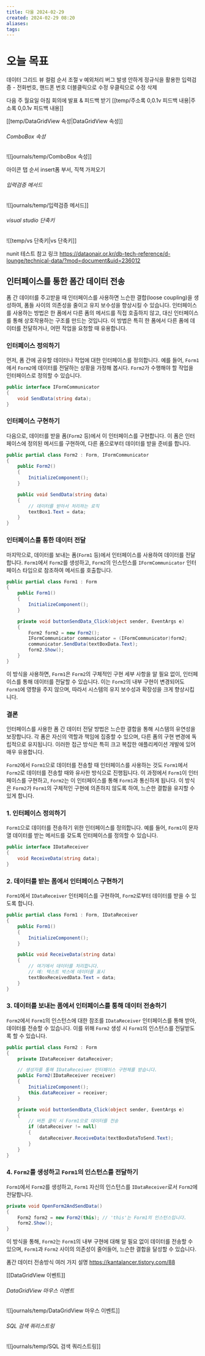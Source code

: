 ```yaml
---
title: 다울 2024-02-29
created: 2024-02-29 08:20
aliases: 
tags:
---
```

# 오늘 목표 
데이터 그리드 뷰 컬럼 순서 조절 v
예외처리 버그 발생 안하게 
정규식을 활용한 입력검증 - 전화번호, 핸드폰 번호
더블클릭으로 수정
우클릭으로 수정 삭제

다음 주 월요일 아침 회의에 발표 & 피드백 받기
[[temp/주소록 0,0.1v 피드백 내용|주소록 0,0.1v 피드백 내용]]

[[temp/DataGridView 속성|DataGridView 속성]]

###### ComboBox 속성
![[journals/temp/ComboBox 속성]]


아이콘
탭 순서
insert폼 부서, 직책 가져오기

###### 입력검증 메서드
![[journals/temp/입력검증 메서드]]


###### visual studio 단축키
![[temp/vs 단축키|vs 단축키]]


nunit 테스트 참고 링크
https://dataonair.or.kr/db-tech-reference/d-lounge/technical-data/?mod=document&uid=236012


## 인터페이스를 통한 폼간 데이터 전송
폼 간 데이터를 주고받을 때 인터페이스를 사용하면 느슨한 결합(loose coupling)을 생성하여, 폼들 사이의 의존성을 줄이고 유지 보수성을 향상시킬 수 있습니다. 인터페이스를 사용하는 방법은 한 폼에서 다른 폼의 메서드를 직접 호출하지 않고, 대신 인터페이스를 통해 상호작용하는 구조를 만드는 것입니다. 이 방법은 특히 한 폼에서 다른 폼에 데이터를 전달하거나, 어떤 작업을 요청할 때 유용합니다.

### 인터페이스 정의하기

먼저, 폼 간에 공유할 데이터나 작업에 대한 인터페이스를 정의합니다. 예를 들어, `Form1`에서 `Form2`에 데이터를 전달하는 상황을 가정해 봅시다. `Form2`가 수행해야 할 작업을 인터페이스로 정의할 수 있습니다.

```csharp
public interface IFormCommunicator
{
    void SendData(string data);
}
```

### 인터페이스 구현하기

다음으로, 데이터를 받을 폼(`Form2` 등)에서 이 인터페이스를 구현합니다. 이 폼은 인터페이스에 정의된 메서드를 구현하여, 다른 폼으로부터 데이터를 받을 준비를 합니다.

```csharp
public partial class Form2 : Form, IFormCommunicator
{
    public Form2()
    {
        InitializeComponent();
    }

    public void SendData(string data)
    {
        // 데이터를 받아서 처리하는 로직
        textBox1.Text = data;
    }
}
```

### 인터페이스를 통한 데이터 전달

마지막으로, 데이터를 보내는 폼(`Form1` 등)에서 인터페이스를 사용하여 데이터를 전달합니다. `Form1`에서 `Form2`를 생성하고, `Form2`의 인스턴스를 `IFormCommunicator` 인터페이스 타입으로 참조하여 메서드를 호출합니다.

```csharp
public partial class Form1 : Form
{
    public Form1()
    {
        InitializeComponent();
    }

    private void buttonSendData_Click(object sender, EventArgs e)
    {
        Form2 form2 = new Form2();
        IFormCommunicator communicator = (IFormCommunicator)form2;
        communicator.SendData(textBoxData.Text);
        form2.Show();
    }
}
```

이 방식을 사용하면, `Form1`은 `Form2`의 구체적인 구현 세부 사항을 알 필요 없이, 인터페이스를 통해 데이터를 전달할 수 있습니다. 이는 `Form2`의 내부 구현이 변경되어도 `Form1`에 영향을 주지 않으며, 따라서 시스템의 유지 보수성과 확장성을 크게 향상시킵니다.

### 결론

인터페이스를 사용한 폼 간 데이터 전달 방법은 느슨한 결합을 통해 시스템의 유연성을 보장합니다. 각 폼은 자신의 역할과 책임에 집중할 수 있으며, 다른 폼의 구현 변경에 독립적으로 유지됩니다. 이러한 접근 방식은 특히 크고 복잡한 애플리케이션 개발에 있어 매우 유용합니다.


`Form2`에서 `Form1`으로 데이터를 전송할 때 인터페이스를 사용하는 것도 `Form1`에서 `Form2`로 데이터를 전송할 때와 유사한 방식으로 진행됩니다. 이 과정에서 `Form1`이 인터페이스를 구현하고, `Form2`는 이 인터페이스를 통해 `Form1`과 통신하게 됩니다. 이 방식은 `Form2`가 `Form1`의 구체적인 구현에 의존하지 않도록 하여, 느슨한 결합을 유지할 수 있게 합니다.

### 1. 인터페이스 정의하기

`Form1`으로 데이터를 전송하기 위한 인터페이스를 정의합니다. 예를 들어, `Form1`이 문자열 데이터를 받는 메서드를 갖도록 인터페이스를 정의할 수 있습니다.

```csharp
public interface IDataReceiver
{
    void ReceiveData(string data);
}
```

### 2. 데이터를 받는 폼에서 인터페이스 구현하기

`Form1`에서 `IDataReceiver` 인터페이스를 구현하여, `Form2`로부터 데이터를 받을 수 있도록 합니다.

```csharp
public partial class Form1 : Form, IDataReceiver
{
    public Form1()
    {
        InitializeComponent();
    }

    public void ReceiveData(string data)
    {
        // 여기에서 데이터를 처리합니다.
        // 예: 텍스트 박스에 데이터를 표시
        textBoxReceivedData.Text = data;
    }
}
```

### 3. 데이터를 보내는 폼에서 인터페이스를 통해 데이터 전송하기

`Form2`에서 `Form1`의 인스턴스에 대한 참조를 `IDataReceiver` 인터페이스를 통해 받아, 데이터를 전송할 수 있습니다. 이를 위해 `Form2` 생성 시 `Form1`의 인스턴스를 전달받도록 할 수 있습니다.

```csharp
public partial class Form2 : Form
{
    private IDataReceiver dataReceiver;

    // 생성자를 통해 IDataReceiver 인터페이스 구현체를 받습니다.
    public Form2(IDataReceiver receiver)
    {
        InitializeComponent();
        this.dataReceiver = receiver;
    }

    private void buttonSendData_Click(object sender, EventArgs e)
    {
        // 버튼 클릭 시 Form1으로 데이터를 전송
        if (dataReceiver != null)
        {
            dataReceiver.ReceiveData(textBoxDataToSend.Text);
        }
    }
}
```

### 4. `Form2`를 생성하고 `Form1`의 인스턴스를 전달하기

`Form1`에서 `Form2`를 생성하고, `Form1` 자신의 인스턴스를 `IDataReceiver`로서 `Form2`에 전달합니다.

```csharp
private void OpenForm2AndSendData()
{
    Form2 form2 = new Form2(this); // 'this'는 Form1의 인스턴스입니다.
    form2.Show();
}
```

이 방식을 통해, `Form2`는 `Form1`의 내부 구현에 대해 알 필요 없이 데이터를 전송할 수 있으며, `Form1`과 `Form2` 사이의 의존성이 줄어들어, 느슨한 결합을 달성할 수 있습니다.

폼간 데이터 전송방식 여러 가지 설명
https://kantalancer.tistory.com/88


[[DataGridView 이벤트]]
###### DataGridView 마우스 이벤트
![[journals/temp/DataGridView 마우스 이벤트]]


###### SQL 검색 쿼리스트링
![[journals/temp/SQL 검색 쿼리스트링]]
